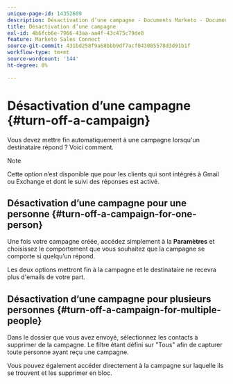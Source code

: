 ```yaml
---
unique-page-id: 14352609
description: Désactivation d’une campagne - Documents Marketo - Documentation du produit
title: Désactivation d’une campagne
exl-id: 4b6fcb6e-7966-43aa-aa4f-43c475c79de8
feature: Marketo Sales Connect
source-git-commit: 431bd258f9a68bbb9df7acf043085578d3d91b1f
workflow-type: tm+mt
source-wordcount: '144'
ht-degree: 0%

---
```


# Désactivation d’une campagne {#turn-off-a-campaign}

Vous devez mettre fin automatiquement à une campagne lorsqu&#39;un destinataire répond ? Voici comment.

>[!NOTE]
>
>Cette option n’est disponible que pour les clients qui sont intégrés à Gmail ou Exchange et dont le suivi des réponses est activé.

## Désactivation d’une campagne pour une personne {#turn-off-a-campaign-for-one-person}

Une fois votre campagne créée, accédez simplement à la **Paramètres** et choisissez le comportement que vous souhaitez que la campagne se comporte si quelqu’un répond.

Les deux options mettront fin à la campagne et le destinataire ne recevra plus d&#39;emails de votre part.

## Désactivation d’une campagne pour plusieurs personnes {#turn-off-a-campaign-for-multiple-people}

Dans le dossier que vous avez envoyé, sélectionnez les contacts à supprimer de la campagne. Le filtre étant défini sur &quot;Tous&quot; afin de capturer toute personne ayant reçu une campagne.

Vous pouvez également accéder directement à la campagne sur laquelle ils se trouvent et les supprimer en bloc.
